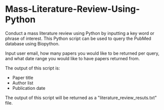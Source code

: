 # Mass-Literature-Review-Using-Python
Conduct a mass literature review using Python by inputting a key word or phrase of interest. This Python script can be used to query the PubMed database using Biopython. 

Input user email, how many papers you would like to be returned per query, and what date range you would like to have papers returned from. 

The output of this script is:

- Paper title
- Author list
- Publication date

The output of this script will be returned as a "literature_review_resuts.txt" file.
